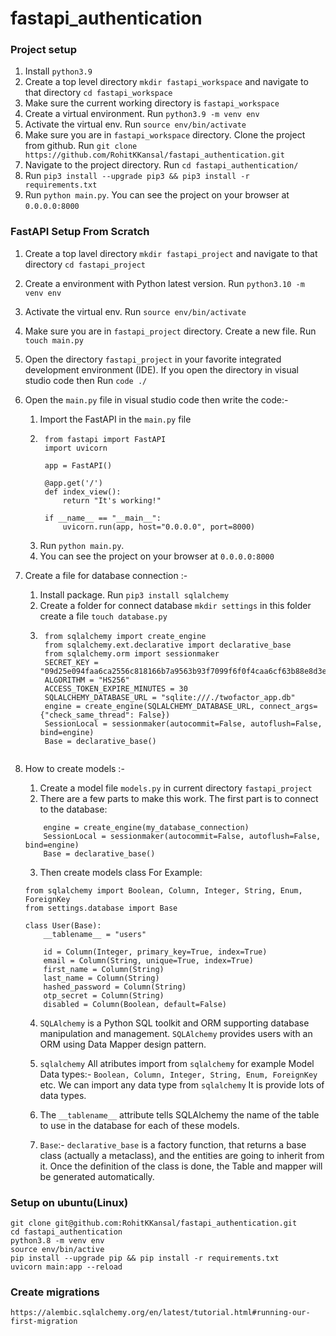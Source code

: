 # fastapi_authentication

### Project setup

1. Install `python3.9`
2. Create a top level directory `mkdir fastapi_workspace` and navigate to that directory `cd fastapi_workspace`
3. Make sure the current working directory is `fastapi_workspace`
4. Create a virtual environment. Run `python3.9 -m venv env`
5. Activate the virtual env. Run `source env/bin/activate`
6. Make sure you are in `fastapi_workspace` directory. Clone the project from github. Run `git clone https://github.com/RohitKKansal/fastapi_authentication.git`
7. Navigate to the project directory. Run `cd fastapi_authentication/`
8. Run `pip3 install --upgrade pip3 && pip3 install -r requirements.txt`
9. Run `python main.py`. You can see the project on your browser at `0.0.0.0:8000`

### FastAPI Setup From Scratch

1. Create a top lavel directory `mkdir fastapi_project` and navigate to that directory `cd fastapi_project`
2. Create a environment with Python latest version. Run `python3.10 -m venv env`
3. Activate the virtual env. Run `source env/bin/activate`
4. Make sure you are in `fastapi_project` directory. Create a new file. Run `touch main.py`
5. Open the directory `fastapi_project` in your favorite integrated development environment (IDE). If you open the directory in visual studio code then Run `code ./`
6. Open the `main.py` file in visual studio code then write the code:-
    1. Import the FastAPI in the `main.py` file
    2. ```
        from fastapi import FastAPI
        import uvicorn
        
        app = FastAPI()

        @app.get('/')
        def index_view():
            return "It's working!"
            
        if __name__ == "__main__":
            uvicorn.run(app, host="0.0.0.0", port=8000)
        ```
    3. Run `python main.py`.
    4. You can see the project on your browser at `0.0.0.0:8000`

7. Create a file for database connection :-
    1. Install package. Run `pip3 install sqlalchemy`
    2. Create a folder for connect database `mkdir settings` in this folder create a file `touch database.py`
    3. ```
        from sqlalchemy import create_engine
        from sqlalchemy.ext.declarative import declarative_base
        from sqlalchemy.orm import sessionmaker
        SECRET_KEY = "09d25e094faa6ca2556c818166b7a9563b93f7099f6f0f4caa6cf63b88e8d3e7"
        ALGORITHM = "HS256"
        ACCESS_TOKEN_EXPIRE_MINUTES = 30
        SQLALCHEMY_DATABASE_URL = "sqlite:///./twofactor_app.db"
        engine = create_engine(SQLALCHEMY_DATABASE_URL, connect_args={"check_same_thread": False})
        SessionLocal = sessionmaker(autocommit=False, autoflush=False, bind=engine)
        Base = declarative_base()
    ```

8. How to create models :-
    1. Create a model file `models.py` in current directory `fastapi_project`
    2. There are a few parts to make this work. The first part is to connect to the database:
    ```
        engine = create_engine(my_database_connection)
        SessionLocal = sessionmaker(autocommit=False, autoflush=False, bind=engine)
        Base = declarative_base()
    ```
    3. Then create models class For Example:
    ```
    from sqlalchemy import Boolean, Column, Integer, String, Enum, ForeignKey
    from settings.database import Base

    class User(Base):
        __tablename__ = "users"

        id = Column(Integer, primary_key=True, index=True)
        email = Column(String, unique=True, index=True)
        first_name = Column(String)
        last_name = Column(String)
        hashed_password = Column(String)
        otp_secret = Column(String)
        disabled = Column(Boolean, default=False)
    ```
    4. `SQLAlchemy` is a Python SQL toolkit and ORM supporting database manipulation and management. `SQLAlchemy` provides users with an ORM using Data Mapper design pattern.

    5. `sqlalchemy` All atributes import from `sqlalchemy` for example Model Data types:- `Boolean, Column, Integer, String, Enum, ForeignKey` etc. We can import any data type from `sqlalchemy` It is provide lots of data types.

    6. The `__tablename__` attribute tells SQLAlchemy the name of the table to use in the database for each of these models.

    7. `Base`:- `declarative_base` is a factory function, that returns a base class (actually a metaclass), and the entities are going to inherit from it. Once the definition of the class is done, the Table and mapper will be generated automatically.


### Setup on ubuntu(Linux)
```
git clone git@github.com:RohitKKansal/fastapi_authentication.git
cd fastapi_authentication
python3.8 -m venv env
source env/bin/active
pip install --upgrade pip && pip install -r requirements.txt
uvicorn main:app --reload
```

### Create migrations
```
https://alembic.sqlalchemy.org/en/latest/tutorial.html#running-our-first-migration
```
